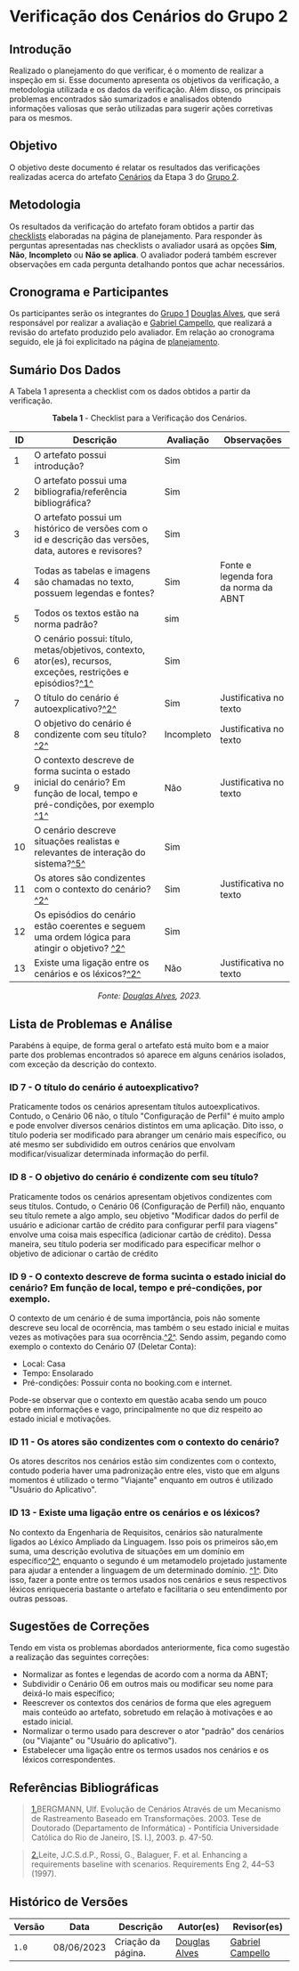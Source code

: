 # Verificação dos Cenários do Grupo 2

## Introdução

Realizado o planejamento do que verificar, é o momento de realizar a inspeção em si. Esse documento apresenta os objetivos da verificação, a metodologia utilizada e os dados da verificação. Além disso, os principais problemas encontrados são sumarizados e analisados obtendo informações valiosas que serão utilizadas para sugerir ações corretivas para os mesmos.

## Objetivo

O objetivo deste documento é relatar os resultados das verificações realizadas acerca do artefato [Cenários](https://requisitos-de-software.github.io/2023.1-Booking/modelagem/cenarios/) da Etapa 3 do [Grupo 2](https://github.com/Requisitos-de-Software/2023.1-Booking).

## Metodologia

Os resultados da verificação do artefato foram obtidos a partir das [checklists](./planejamento-verificacao-e3-grupo2.md#checklists) elaboradas na página de planejamento. Para responder às perguntas apresentadas nas checklists o avaliador usará as opções **Sim**, **Não**, **Incompleto** ou **Não se aplica**. O avaliador poderá também escrever observações em cada pergunta detalhando pontos que achar necessários.

## Cronograma e Participantes

Os participantes serão os integrantes do [Grupo 1](https://github.com/Requisitos-de-Software/2023.1-BilheteriaDigital) [Douglas Alves](https://github.com/dougAlvs), que será responsável por realizar a avaliação e [Gabriel Campello](https://github.com/G16C), que realizará a revisão do artefato produzido pelo avaliador. Em relação ao cronograma seguido, ele já foi explicitado na página de [planejamento](./planejamento-verificacao-e3-grupo2.md#cronograma). 

## Sumário Dos Dados

A Tabela 1 apresenta a checklist com os dados obtidos a partir da verificação.

<center>

**Tabela 1** - Checklist para a Verificação dos Cenários.

| ID  | Descrição                                                                                              | Avaliação | Observações |
| --- | ------------------------------------------------------------------------------------------------------ | --------- | ----------- |
| 1   | O artefato possui introdução? |      Sim     |             |
| 2   | O artefato possui uma bibliografia/referência bibliográfica?   |     Sim      |             |
| 3   | O artefato possui um histórico de versões com o id e descrição das versões, data, autores e revisores? |    Sim       |             |
| 4   | Todas as tabelas e imagens são chamadas no texto, possuem legendas e fontes? |     Sim      |      Fonte e legenda fora da norma da ABNT       |
| 5   | Todos os textos estão na norma padrão? |     sim      |             |
| 6   | O cenário possui: título, metas/objetivos, contexto, ator(es), recursos, exceções, restrições e episódios?<a id="anchor_1" href="#REF1">^1^</a>  |     Sim      |            |
| 7   | O título do cenário é autoexplicativo?<a id="anchor_2" href="#REF2">^2^</a>  |     Sim      |      Justificativa no texto       |
| 8   | O objetivo do cenário é condizente com seu título?<a id="anchor_2" href="#REF2">^2^</a> |     Incompleto      |      Justificativa no texto       |
| 9   | O contexto descreve de forma sucinta o estado inicial do cenário? Em função de local, tempo e pré-condições, por exemplo <a id="anchor_1" href="#REF1">^1^</a>       |     Não      |      Justificativa no texto       |
| 10   | O cenário descreve situações realistas e relevantes de interação do sistema?<a id="anchor_1" href="#REF1">^5^</a>      |     Sim      |             |
| 11   | Os atores são condizentes com o contexto do cenário? <a id="anchor_2" href="#REF2">^2^</a>|     Sim      |       Justificativa no texto       |
| 12   | Os episódios do cenário estão coerentes e seguem uma ordem lógica para atingir o objetivo? <a id="anchor_2" href="#REF2">^2^</a>|     Sim      |             |
| 13   | Existe uma ligação entre os cenários e os léxicos?<a id="anchor_2" href="#REF2">^2^</a> |     Não      |       Justificativa no texto      |

_Fonte: [Douglas Alves](https://github.com/dougAlvs), 2023._

</center>

## Lista de Problemas e Análise

Parabéns à equipe, de forma geral o artefato está muito bom e a maior parte dos problemas encontrados só aparece em alguns cenários isolados, com exceção da descrição do contexto.

### ID 7 - O título do cenário é autoexplicativo?

Praticamente todos os cenários apresentam títulos autoexplicativos. Contudo, o Cenário 06 não, o título "Configuração de Perfil" é muito amplo e pode envolver diversos cenários distintos em uma aplicação. Dito isso, o título poderia ser modificado para abranger um cenário mais específico, ou até mesmo ser subdividido em outros cenários que envolvam modificar/visualizar determinada informação do perfil.

### ID 8 - O objetivo do cenário é condizente com seu título?

Praticamente todos os cenários apresentam objetivos condizentes com seus títulos. Contudo, o Cenário 06 (Configuração de Perfil) não, enquanto seu título remete a algo amplo, seu objetivo "Modificar dados do perfil de usuário e adicionar cartão de crédito para configurar perfil para viagens" envolve uma coisa mais específica (adicionar cartão de crédito). Dessa maneira, seu título poderia ser modificado para especificar melhor o objetivo de adicionar o cartão de crédito

### ID 9 - O contexto descreve de forma sucinta o estado inicial do cenário? Em função de local, tempo e pré-condições, por exemplo.

O contexto de um cenário é de suma importância, pois não somente descreve seu local de ocorrência, mas também o seu estado inicial e muitas vezes as motivações para sua ocorrência.<a id="anchor_2" href="#REF2">^2^</a>. Sendo assim, pegando como exemplo o contexto do Cenário 07 (Deletar Conta):

* Local: Casa
* Tempo: Ensolarado
* Pré-condições: Possuir conta no booking.com e internet.

Pode-se observar que o contexto em questão acaba sendo um pouco pobre em informações e vago, principalmente no que diz respeito ao estado inicial e motivações.

### ID 11 - Os atores são condizentes com o contexto do cenário?

Os atores descritos nos cenários estão sim condizentes com o contexto, contudo poderia haver uma padronização entre eles, visto que em alguns momentos é utilizado o termo "Viajante" enquanto em outros é utilizado "Usuário do Aplicativo".

### ID 13 - Existe uma ligação entre os cenários e os léxicos?

No contexto da Engenharia de Requisitos, cenários são naturalmente ligados ao Léxico Ampliado da Linguagem. Isso pois os primeiros são,em suma, uma descrição evolutiva de situações em um domínio em específico<a id="anchor_2" href="#REF2">^2^</a>, enquanto o segundo é um metamodelo projetado justamente para ajudar a entender a linguagem de um determinado domínio. <a id="anchor_1" href="#REF1">^1^</a>. Dito isso, fazer a ponte entre os termos usados nos cenários e seus respectivos léxicos enriqueceria bastante o artefato e facilitaria o seu entendimento por outras pessoas.

## Sugestões de Correções

Tendo em vista os problemas abordados anteriormente, fica como sugestão a realização das seguintes correções:

* Normalizar as fontes e legendas de acordo com a norma da ABNT;
* Subdividir o Cenário 06 em outros mais ou modificar seu nome para deixá-lo mais específico;
* Reescrever os contextos dos cenários de forma que eles agreguem mais conteúdo ao artefato, sobretudo em relação à motivações e ao estado inicial.
* Normalizar o termo usado para descrever o ator "padrão" dos cenários (ou "Viajante" ou "Usuário do aplicativo").
* Estabelecer uma ligação entre os termos usados nos cenários e os léxicos correspondentes.

## Referências Bibliográficas

> <a id="REF1" href="#anchor_1">1.</a>BERGMANN, Ulf. Evolução de Cenários Através de um Mecanismo de Rastreamento Baseado em Transformações. 2003. Tese de Doutorado (Departamento de Informática) - Pontifícia Universidade Católica do Rio de Janeiro, [S. l.], 2003. p. 47-50.

> <a id="REF2" href="#anchor_2">2.</a>Leite, J.C.S.d.P., Rossi, G., Balaguer, F. et al. Enhancing a requirements baseline with scenarios. Requirements Eng 2, 44–53 (1997).

## Histórico de Versões

| Versão | Data       | Descrição          | Autor(es)                                        | Revisor(es)                                      |
| ------ | ---------- | ------------------ | ------------------------------------------------ | ------------------------------------------------ |
| `1.0`  | 08/06/2023 | Criação da página. | [Douglas Alves](https://github.com/dougAlvs) | [Gabriel Campello](https://github.com/G16C) |
